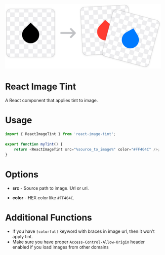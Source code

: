 ![ReactImageTint](tint.png)

# React Image Tint
A React component that applies tint to image.

# Usage

```js
import { ReactImageTint } from 'react-image-tint';

export function myTint() {
    return <ReactImageTint src="%source_to_image%" color="#FF404C" />;
}
```

# Options

- **src** - 
Source path to image. Url or uri.

- **color** - 
HEX color like `#FF404C`.

# Additional Functions

- If you have `[colorful]` keyword with braces in image url, then it won't apply tint.
- Make sure you have proper `Access-Control-Allow-Origin` header enabled if you load images from other domains